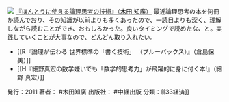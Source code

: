
[![](https://images-fe.ssl-images-amazon.com/images/I/41fDAXu-AHL._SL160_.jpg)](http://www.amazon.co.jp/exec/obidos/ASIN/4806140228/choiyaki81-22/ref=nosim)
[『ほんとうに使える論理思考の技術』（木田 知廣）](http://www.amazon.co.jp/exec/obidos/ASIN/4806140228/choiyaki81-22/ref=nosim)
最近論理思考の本を何冊か読んでおり、その知識が以前よりも多くあったので、一読目よりも深く、理解しながら読むことができ、おもしろかった。良いタイミングで読めたな、と。実践していくことが大事なので、どんどん取り入れたい。

- [[R『論理が伝わる 世界標準の「書く技術」 （ブルーバックス）』（倉島保美）]]
- [[H『細野真宏の数学嫌いでも「数学的思考力」が飛躍的に身に付く本!』（細野 真宏）]]

発行：2011
著者： #木田知廣 
出版社： #中経出版
分類：[[33経済]]
